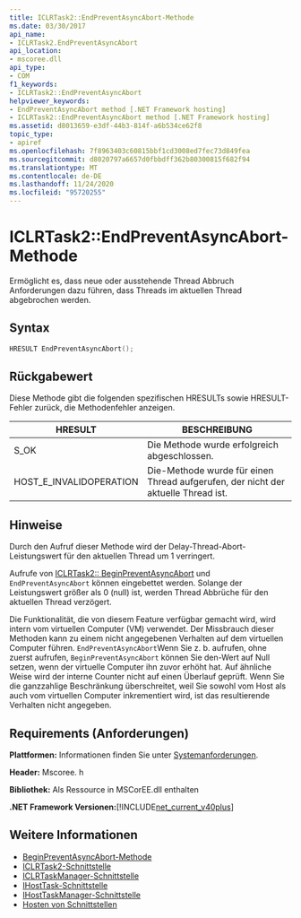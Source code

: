 ```yaml
---
title: ICLRTask2::EndPreventAsyncAbort-Methode
ms.date: 03/30/2017
api_name:
- ICLRTask2.EndPreventAsyncAbort
api_location:
- mscoree.dll
api_type:
- COM
f1_keywords:
- ICLRTask2::EndPreventAsyncAbort
helpviewer_keywords:
- EndPreventAsyncAbort method [.NET Framework hosting]
- ICLRTask2::EndPreventAsyncAbort method [.NET Framework hosting]
ms.assetid: d8013659-e3df-44b3-814f-a6b534ce62f8
topic_type:
- apiref
ms.openlocfilehash: 7f8963403c60815bbf1cd3008ed7fec73d849fea
ms.sourcegitcommit: d8020797a6657d0fbbdff362b80300815f682f94
ms.translationtype: MT
ms.contentlocale: de-DE
ms.lasthandoff: 11/24/2020
ms.locfileid: "95720255"
---
```

# <a name="iclrtask2endpreventasyncabort-method"></a>ICLRTask2::EndPreventAsyncAbort-Methode

Ermöglicht es, dass neue oder ausstehende Thread Abbruch Anforderungen dazu führen, dass Threads im aktuellen Thread abgebrochen werden.  
  
## <a name="syntax"></a>Syntax  
  
```cpp  
HRESULT EndPreventAsyncAbort();  
```  
  
## <a name="return-value"></a>Rückgabewert  

 Diese Methode gibt die folgenden spezifischen HRESULTs sowie HRESULT-Fehler zurück, die Methodenfehler anzeigen.  
  
|HRESULT|BESCHREIBUNG|  
|-------------|-----------------|  
|S_OK|Die Methode wurde erfolgreich abgeschlossen.|  
|HOST_E_INVALIDOPERATION|Die-Methode wurde für einen Thread aufgerufen, der nicht der aktuelle Thread ist.|  
  
## <a name="remarks"></a>Hinweise  

 Durch den Aufruf dieser Methode wird der Delay-Thread-Abort-Leistungswert für den aktuellen Thread um 1 verringert.  
  
 Aufrufe von [ICLRTask2:: BeginPreventAsyncAbort](iclrtask2-beginpreventasyncabort-method.md) und `EndPreventAsyncAbort` können eingebettet werden. Solange der Leistungswert größer als 0 (null) ist, werden Thread Abbrüche für den aktuellen Thread verzögert.  
  
 Die Funktionalität, die von diesem Feature verfügbar gemacht wird, wird intern vom virtuellen Computer (VM) verwendet. Der Missbrauch dieser Methoden kann zu einem nicht angegebenen Verhalten auf dem virtuellen Computer führen. `EndPreventAsyncAbort`Wenn Sie z. b. aufrufen, ohne zuerst aufrufen, `BeginPreventAsyncAbort` können Sie den-Wert auf Null setzen, wenn der virtuelle Computer ihn zuvor erhöht hat. Auf ähnliche Weise wird der interne Counter nicht auf einen Überlauf geprüft. Wenn Sie die ganzzahlige Beschränkung überschreitet, weil Sie sowohl vom Host als auch vom virtuellen Computer inkrementiert wird, ist das resultierende Verhalten nicht angegeben.  
  
## <a name="requirements"></a>Requirements (Anforderungen)  

 **Plattformen:** Informationen finden Sie unter [Systemanforderungen](../../get-started/system-requirements.md).  
  
 **Header:** Mscoree. h  
  
 **Bibliothek:** Als Ressource in MSCorEE.dll enthalten  
  
 **.NET Framework Versionen:**[!INCLUDE[net_current_v40plus](../../../../includes/net-current-v40plus-md.md)]  
  
## <a name="see-also"></a>Weitere Informationen

- [BeginPreventAsyncAbort-Methode](iclrtask2-beginpreventasyncabort-method.md)
- [ICLRTask2-Schnittstelle](iclrtask2-interface.md)
- [ICLRTaskManager-Schnittstelle](iclrtaskmanager-interface.md)
- [IHostTask-Schnittstelle](ihosttask-interface.md)
- [IHostTaskManager-Schnittstelle](ihosttaskmanager-interface.md)
- [Hosten von Schnittstellen](hosting-interfaces.md)
